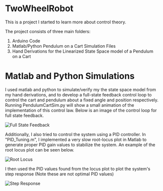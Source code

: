 # TwoWheelRobot

This is a project I started to learn more about control theory. 

The project consists of three main folders:
1) Arduino Code
2) Matlab/Python Pendulum on a Cart Simulation Files
3) Hand Derivations for the Linearized State Space model of a Pendulum on a Cart

# Matlab and Python Simulations

I used matlab and python to simulate/verify my the state space model from my hand derivations, and to develop a full-state feedback control loop to control the cart and  pendulum about a fixed angle and position respectively. Running PendulumCartSim.py will show a small animation of the implementation of this control law. Below is an image of the control loop for full state feedback.

![Full State Feedback](https://user-images.githubusercontent.com/56266904/189548020-bbbb1152-c92d-497f-bb80-6247c9aa2ebc.PNG)

Additionally, I also tried to control the system using a PID controller. In "PID_Tuning.m", I implemented a very slow root-locus plot in Matlab to generate proper PID gain values to stabilize the system. An example of the root locus plot can be seen below.

![Root Locus](https://user-images.githubusercontent.com/56266904/189548647-d0ea9e37-3c35-4ff8-b398-48a559acb3de.PNG)

I then used the PID values found from the locus plot to plot the system's step response (Note these are not optimal PID values)

![Step Response](https://user-images.githubusercontent.com/56266904/189548765-66a3a7c9-077d-4b21-a014-2f3554d6f8e2.PNG)
